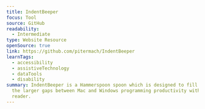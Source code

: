 ```yaml
---
title: IndentBeeper
focus: Tool
source: GitHub
readability:
  - Intermediate
type: Website Resource
openSource: true
link: https://github.com/pitermach/IndentBeeper
learnTags:
  - accessibility
  - assistiveTechnology
  - dataTools
  - disability
summary: IndentBeeper is a Hammerspoon spoon which is designed to fill in one of
  the larger gaps between Mac and Windows programming productivity with a screen
  reader.
---
```

